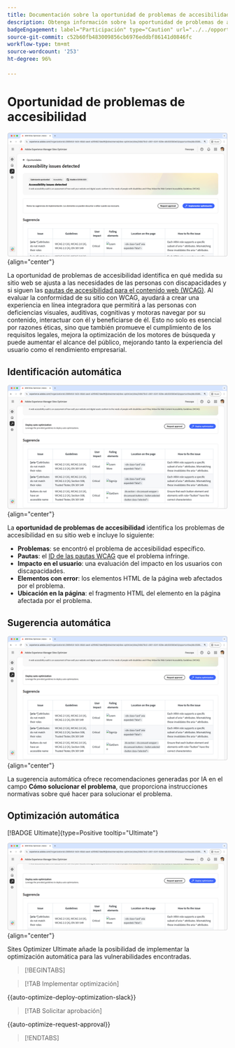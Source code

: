 ```yaml
---
title: Documentación sobre la oportunidad de problemas de accesibilidad
description: Obtenga información sobre la oportunidad de problemas de accesibilidad y cómo utilizarla para aumentar la seguridad de en el sitio web.
badgeEngagement: label="Participación" type="Caution" url="../../opportunity-types/engagement.md" tooltip="Participación"
source-git-commit: c52b60fb483009856cb6976eddbf86141d0846fc
workflow-type: tm+mt
source-wordcount: '253'
ht-degree: 96%

---
```



# Oportunidad de problemas de accesibilidad

![Oportunidad de problemas de accesibilidad](./assets/accessibility-issues/hero.png){align="center"}

La oportunidad de problemas de accesibilidad identifica en qué medida su sitio web se ajusta a las necesidades de las personas con discapacidades y si siguen las [pautas de accesibilidad para el contenido web (WCAG)](https://www.w3.org/TR/WCAG21/). Al evaluar la conformidad de su sitio con WCAG, ayudará a crear una experiencia en línea integradora que permitirá a las personas con deficiencias visuales, auditivas, cognitivas y motoras navegar por su contenido, interactuar con él y beneficiarse de él. Esto no solo es esencial por razones éticas, sino que también promueve el cumplimiento de los requisitos legales, mejora la optimización de los motores de búsqueda y puede aumentar el alcance del público, mejorando tanto la experiencia del usuario como el rendimiento empresarial.

## Identificación automática

![Identificación automática de los problemas de accesibilidad](./assets/accessibility-issues/auto-identify.png){align="center"}

La **oportunidad de problemas de accesibilidad** identifica los problemas de accesibilidad en su sitio web e incluye lo siguiente:

* **Problemas**: se encontró el problema de accesibilidad específico.
* **Pautas**: el [ID de las pautas WCAG](https://www.w3.org/TR/WCAG21/) que el problema infringe.
* **Impacto en el usuario**: una evaluación del impacto en los usuarios con discapacidades.
* **Elementos con error**: los elementos HTML de la página web afectados por el problema.
* **Ubicación en la página**: el fragmento HTML del elemento en la página afectada por el problema.

## Sugerencia automática

![Sugerencia automática de problemas de accesibilidad](./assets/accessibility-issues/auto-suggest.png){align="center"}

La sugerencia automática ofrece recomendaciones generadas por IA en el campo **Cómo solucionar el problema**, que proporciona instrucciones normativas sobre qué hacer para solucionar el problema.

## Optimización automática

[!BADGE Ultimate]{type=Positive tooltip="Ultimate"}

![Optimización automática de los problemas de accesibilidad](./assets/accessibility-issues/auto-optimize.png){align="center"}

Sites Optimizer Ultimate añade la posibilidad de implementar la optimización automática para las vulnerabilidades encontradas.

>[!BEGINTABS]

>[!TAB Implementar optimización]

{{auto-optimize-deploy-optimization-slack}}

>[!TAB Solicitar aprobación]

{{auto-optimize-request-approval}}

>[!ENDTABS]
